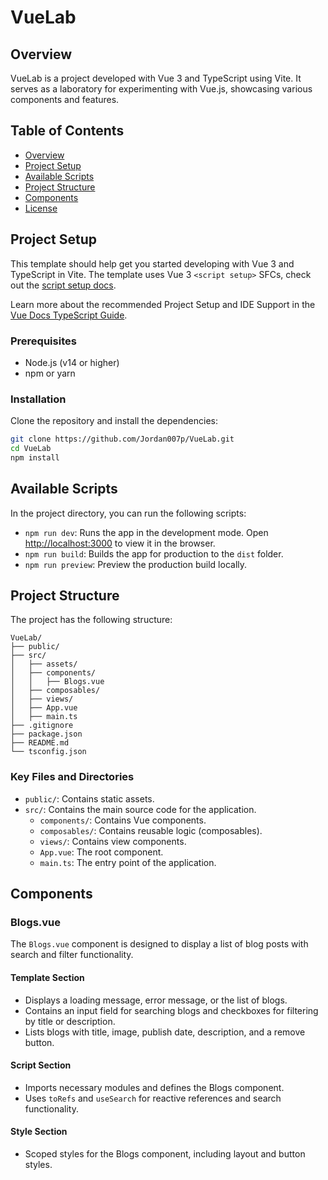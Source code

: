 # VueLab

## Overview

VueLab is a project developed with Vue 3 and TypeScript using Vite. It serves as a laboratory for experimenting with Vue.js, showcasing various components and features.

## Table of Contents

- [Overview](#overview)
- [Project Setup](#project-setup)
- [Available Scripts](#available-scripts)
- [Project Structure](#project-structure)
- [Components](#components)
- [License](#license)

## Project Setup

This template should help get you started developing with Vue 3 and TypeScript in Vite. The template uses Vue 3 `<script setup>` SFCs, check out the [script setup docs](https://v3.vuejs.org/api/sfc-script-setup.html).

Learn more about the recommended Project Setup and IDE Support in the [Vue Docs TypeScript Guide](https://v3.vuejs.org/guide/typescript-support.html).

### Prerequisites

- Node.js (v14 or higher)
- npm or yarn

### Installation

Clone the repository and install the dependencies:

```bash
git clone https://github.com/Jordan007p/VueLab.git
cd VueLab
npm install
```

## Available Scripts

In the project directory, you can run the following scripts:

- `npm run dev`: Runs the app in the development mode. Open [http://localhost:3000](http://localhost:3000) to view it in the browser.
- `npm run build`: Builds the app for production to the `dist` folder.
- `npm run preview`: Preview the production build locally.

## Project Structure

The project has the following structure:

```
VueLab/
├── public/
├── src/
│   ├── assets/
│   ├── components/
│   │   ├── Blogs.vue
│   ├── composables/
│   ├── views/
│   ├── App.vue
│   ├── main.ts
├── .gitignore
├── package.json
├── README.md
└── tsconfig.json
```

### Key Files and Directories

- `public/`: Contains static assets.
- `src/`: Contains the main source code for the application.
  - `components/`: Contains Vue components.
  - `composables/`: Contains reusable logic (composables).
  - `views/`: Contains view components.
  - `App.vue`: The root component.
  - `main.ts`: The entry point of the application.

## Components

### Blogs.vue

The `Blogs.vue` component is designed to display a list of blog posts with search and filter functionality.

#### Template Section

- Displays a loading message, error message, or the list of blogs.
- Contains an input field for searching blogs and checkboxes for filtering by title or description.
- Lists blogs with title, image, publish date, description, and a remove button.

#### Script Section

- Imports necessary modules and defines the Blogs component.
- Uses `toRefs` and `useSearch` for reactive references and search functionality.

#### Style Section

- Scoped styles for the Blogs component, including layout and button styles.
